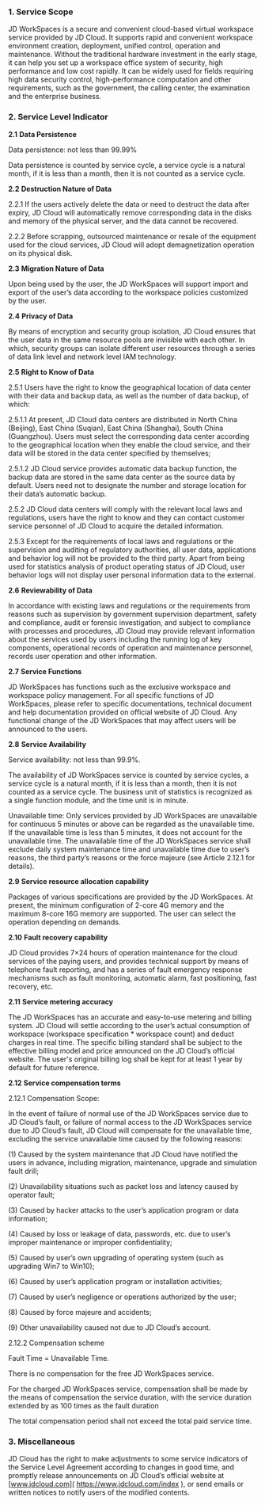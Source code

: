 ### 1. Service Scope

JD WorkSpaces is a secure and convenient cloud-based virtual workspace service provided by JD Cloud. It supports rapid and convenient workspace environment creation, deployment, unified control, operation and maintenance. Without the traditional hardware investment in the early stage, it can help you set up a workspace office system of security, high performance and low cost rapidly. It can be widely used for fields requiring high data security control, high-performance computation and other requirements, such as the government, the calling center, the examination and the enterprise business.

### 2. Service Level Indicator

**2.1** **Data Persistence**

Data persistence: not less than 99.99%

Data persistence is counted by service cycle, a service cycle is a natural month, if it is less than a month, then it is not counted as a service cycle.

 

**2.2** **Destruction Nature of Data**

2.2.1 If the users actively delete the data or need to destruct the data after expiry, JD Cloud will automatically remove corresponding data in the disks and memory of the physical server, and the data cannot be recovered.

2.2.2 Before scrapping, outsourced maintenance or resale of the equipment used for the cloud services, JD Cloud will adopt demagnetization operation on its physical disk.

 

**2.3** **Migration Nature of Data**

Upon being used by the user, the JD WorkSpaces will support import and export of the user’s data according to the workspace policies customized by the user.

 

**2.4** **Privacy of Data**

By means of encryption and security group isolation, JD Cloud ensures that the user data in the same resource pools are invisible with each other. In which, security groups can isolate different user resources through a series of data link level and network level IAM technology.

 

**2.5** **Right to Know of Data**

2.5.1 Users have the right to know the geographical location of data center with their data and backup data, as well as the number of data backup, of which:

2.5.1.1 At present, JD Cloud data centers are distributed in North China (Beijing), East China (Suqian), East China (Shanghai), South China (Guangzhou). Users must select the corresponding data center according to the geographical location when they enable the cloud service, and their data will be stored in the data center specified by themselves;

2.5.1.2 JD Cloud service provides automatic data backup function, the backup data are stored in the same data center as the source data by default. Users need not to designate the number and storage location for their data’s automatic backup.

2.5.2 JD Cloud data centers will comply with the relevant local laws and regulations, users have the right to know and they can contact customer service personnel of JD Cloud to acquire the detailed information.

2.5.3 Except for the requirements of local laws and regulations or the supervision and auditing of regulatory authorities, all user data, applications and behavior log will not be provided to the third party. Apart from being used for statistics analysis of product operating status of JD Cloud, user behavior logs will not display user personal information data to the external.

 

**2.6** **Reviewability of Data**

In accordance with existing laws and regulations or the requirements from reasons such as supervision by government supervision department, safety and compliance, audit or forensic investigation, and subject to compliance with processes and procedures, JD Cloud may provide relevant information about the services used by users including the running log of key components, operational records of operation and maintenance personnel, records user operation and other information.

 

**2.7** **Service Functions**

JD WorkSpaces has functions such as the exclusive workspace and workspace policy management. For all specific functions of JD WorkSpaces, please refer to specific documentations, technical document and help documentation provided on official website of JD Cloud. Any functional change of the JD WorkSpaces that may affect users will be announced to the users.

 

**2.8**  **Service Availability**

Service availability: not less than 99.9%.

The availability of JD WorkSpaces service is counted by service cycles, a service cycle is a natural month, if it is less than a month, then it is not counted as a service cycle. The business unit of statistics is recognized as a single function module, and the time unit is in minute.

Unavailable time: Only services provided by JD WorkSpaces are unavailable for continuous 5 minutes or above can be regarded as the unavailable time. If the unavailable time is less than 5 minutes, it does not account for the unavailable time. The unavailable time of the JD WorkSpaces service shall exclude daily system maintenance time and unavailable time due to user’s reasons, the third party’s reasons or the force majeure (see Article 2.12.1 for details).

 

**2.9** **Service resource allocation capability**

Packages of various specifications are provided by the JD WorkSpaces. At present, the minimum configuration of 2-core 4G memory and the maximum 8-core 16G memory are supported. The user can select the operation depending on demands.

**2.10** **Fault recovery capability**

JD Cloud provides 7×24 hours of operation maintenance for the cloud services of the paying users, and provides technical support by means of telephone fault reporting, and has a series of fault emergency response mechanisms such as fault monitoring, automatic alarm, fast positioning, fast recovery, etc.

 

**2.11** **Service metering accuracy**

The JD WorkSpaces has an accurate and easy-to-use metering and billing system. JD Cloud will settle according to the user’s actual consumption of workspace (workspace specification * workspace count) and deduct charges in real time. The specific billing standard shall be subject to the effective billing model and price announced on the JD Cloud’s official website. The user's original billing log shall be kept for at least 1 year by default for future reference.

 

**2.12** **Service compensation terms**

2.12.1 Compensation Scope:

In the event of failure of normal use of the JD WorkSpaces service due to JD Cloud’s fault, or failure of normal access to the JD WorkSpaces service due to JD Cloud’s fault, JD Cloud will compensate for the unavailable time, excluding the service unavailable time caused by the following reasons:

(1) Caused by the system maintenance that JD Cloud have notified the users in advance, including migration, maintenance, upgrade and simulation fault drill;

(2) Unavailability situations such as packet loss and latency caused by operator fault;

(3) Caused by hacker attacks to the user’s application program or data information;

(4) Caused by loss or leakage of data, passwords, etc. due to user’s improper maintenance or improper confidentiality;

(5) Caused by user’s own upgrading of operating system (such as upgrading Win7 to Win10);

(6) Caused by user’s application program or installation activities;

(7) Caused by user’s negligence or operations authorized by the user;

(8) Caused by force majeure and accidents;

(9) Other unavailability caused not due to JD Cloud’s account.

2.12.2 Compensation scheme

Fault Time = Unavailable Time.

There is no compensation for the free JD WorkSpaces service.

For the charged JD WorkSpaces service, compensation shall be made by the means of compensation the service duration, with the service duration extended by as 100 times as the fault duration

The total compensation period shall not exceed the total paid service time.

### 3. Miscellaneous

JD Cloud has the right to make adjustments to some service indicators of the Service Level Agreement according to changes in good time, and promptly release announcements on JD Cloud’s official website at [www.jdcloud.com]( https://www.jdcloud.com/index ), or send emails or written notices to notify users of the modified contents.
